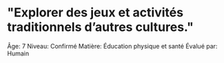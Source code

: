 # "Explorer des jeux et activités traditionnels d’autres cultures."

Âge: 7
Niveau: Confirmé
Matière: Éducation physique et santé
Évalué par: Humain